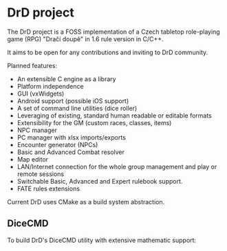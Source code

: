 # DrD project

The DrD project is a FOSS implementation of a Czech tabletop role-playing game
(RPG) "Dračí doupě" in 1.6 rule version in C/C++.

It aims to be open for any contributions and inviting to DrD community.

Planned features:
  * An extensible C engine as a library
  * Platform independence
  * GUI (vxWidgets)
  * Android support (possible iOS support)
  * A set of command line utilities (dice roller)
  * Leveraging of existing, standard human readable or editable formats
  * Extensibility for the GM (custom races, classes, items)
  * NPC manager
  * PC manager with xlsx imports/exports
  * Encounter generator (NPCs)
  * Basic and Advanced Combat resolver
  * Map editor
  * LAN/Internet connection for the whole group management and play or remote
    sessions
  * Switchable Basic, Advanced and Expert rulebook support.
  * FATE rules extensions
  
Current DrD uses CMake as a build system abstraction.

## DiceCMD

To build DrD's DiceCMD utility with extensive mathematic support:


```

```